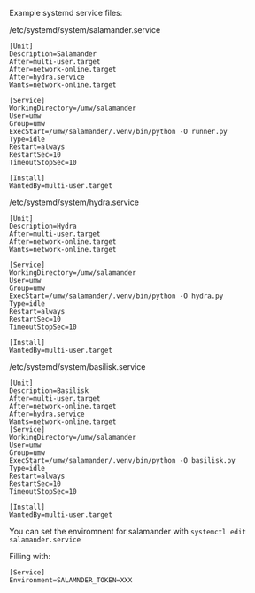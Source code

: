 Example systemd service files:

/etc/systemd/system/salamander.service
```
[Unit]
Description=Salamander
After=multi-user.target
After=network-online.target
After=hydra.service
Wants=network-online.target

[Service]
WorkingDirectory=/umw/salamander
User=umw
Group=umw
ExecStart=/umw/salamander/.venv/bin/python -O runner.py
Type=idle
Restart=always
RestartSec=10
TimeoutStopSec=10

[Install]
WantedBy=multi-user.target
```

/etc/systemd/system/hydra.service
```
[Unit]
Description=Hydra
After=multi-user.target
After=network-online.target
Wants=network-online.target

[Service]
WorkingDirectory=/umw/salamander
User=umw
Group=umw
ExecStart=/umw/salamander/.venv/bin/python -O hydra.py
Type=idle
Restart=always
RestartSec=10
TimeoutStopSec=10

[Install]
WantedBy=multi-user.target
```

/etc/systemd/system/basilisk.service
```
[Unit]
Description=Basilisk
After=multi-user.target
After=network-online.target
After=hydra.service
Wants=network-online.target
[Service]
WorkingDirectory=/umw/salamander
User=umw
Group=umw
ExecStart=/umw/salamander/.venv/bin/python -O basilisk.py
Type=idle
Restart=always
RestartSec=10
TimeoutStopSec=10

[Install]
WantedBy=multi-user.target
```

You can set the enviromnent for salamander with `systemctl edit salamander.service`

Filling with:

```
[Service]
Environment=SALAMNDER_TOKEN=XXX
```